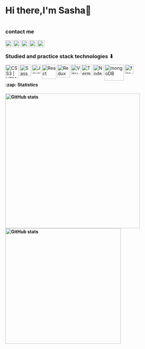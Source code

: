 ### <h1>Hi there,I'm Sasha👋<h1/>

### contact me

[<img align="left" alt="KasianAleksandr | telegram" width="22px" src="https://upload.wikimedia.org/wikipedia/commons/8/82/Telegram_logo.svg"/>][telegram]
[<img align="left" alt="KasianAleksandr | linkedin" width="22px" src="https://upload.wikimedia.org/wikipedia/commons/e/e9/Linkedin_icon.svg"/>][linkedin]
[<img align="left" alt="KasianAleksandr | facebook" width="22px" src="https://upload.wikimedia.org/wikipedia/commons/a/a7/Facebook_f_Logo_%28with_gradient%29.svg"/>][facebook]
[<img align="left" alt="KasianAleksandr | email" width="22px" src="https://upload.wikimedia.org/wikipedia/commons/d/d2/Logo_Gmail.jpg"/>][email]
[<img align="left" alt="KasianAleksandr | instagram" width="22px" src="https://upload.wikimedia.org/wikipedia/commons/thumb/e/e7/Instagram_logo_2016.svg/132px-Instagram_logo_2016.svg.png"/>][instagram]

<br />

### Studied and practice stack technologies ⬇

<img align="left" alt="CSS3 | HTML5" src="https://upload.wikimedia.org/wikipedia/commons/1/10/CSS3_and_HTML5_logos_and_wordmarks.svg" width="42px"/>
<img align="left" alt="Sass" src="https://upload.wikimedia.org/wikipedia/commons/9/96/Sass_Logo_Color.svg" width="35px"/>
<img align="left" alt="JavaScript" src="https://upload.wikimedia.org/wikipedia/commons/7/73/Javascript-736400_960_720.png" width="28px"/>
<img align="left" alt="React" src="https://upload.wikimedia.org/wikipedia/commons/a/a7/React-icon.svg" width="45px"/>
<img align="left" alt="Redux" src="https://upload.wikimedia.org/wikipedia/commons/4/49/Redux.png" width="40px"/>
<img align="left" alt="Visual Studio Code" src="https://upload.wikimedia.org/wikipedia/commons/2/2d/Visual_Studio_Code_1.18_icon.svg" width="30px"/>
<img align="left" alt="Terminal" src="https://upload.wikimedia.org/wikipedia/commons/4/4d/Foot_logo.svg" width="33px"/>
<img align="left" alt="Node" src="https://codedream.me/wp-content/uploads/2016/03/node.png" width="33px"/>
<img align="left" alt="mongoDB" src="https://upload.wikimedia.org/wikipedia/commons/3/32/Mongo-db-logo.png" width="60px" height="50px"/>
<img align="left" alt="firebase" src="https://iconape.com/wp-content/files/gc/93002/png/react-native-firebase-1.png" width="28px" />

<br />
<br />

<h4>:zap: Statistics<h4/>

<img align="left" width="420px" alt="GitHub stats" src="https://github-readme-stats.vercel.app/api?username=aleksandr031091&show_icons=true&hide_title=true&bg_color=0,b6b7fc,9092f7,6b6df0,4345df,2427b6,101283,060866,010241&text_color=e9e9e9&icon_color=fffb00&border_color=910cdf&title_color=e100ff"/>

<img align="left" width="360px" heigth="140px" alt="GitHub stats" src="https://github-readme-stats.vercel.app/api/top-langs/?username=aleksandr031091&_langs_count-8&layout=compact&hide_title=true&bg_color=0,010241,060866,101283,2427b6,4345df,6b6df0,9092f7,b6b7fc&text_color=e9e9e9&border_color=910cdf"/>

[linkedin]: https://www.linkedin.com/in/aleksandr-kasian-0310
[facebook]: https://www.facebook.com/profile.php?id=100015199141489
[email]: https://aleksandrkasian0310@gmail.com
[telegram]: https://t.me/alexsandr031091
[instagram]: https://www.instagram.com/vsenamnogoproshe

<!--

**aleksandr031091/aleksandr031091** is a ✨ _special_ ✨ repository because its `README.md` (this file) appears on your GitHub profile.

Here are some ideas to get you started:

- 🔭 I’m currently working on ...
- 🌱 I’m currently learning ...
- 👯 I’m looking to collaborate on ...
- 🤔 I’m looking for help with ...
- 💬 Ask me about ...
- 📫 How to reach me: ...
- 😄 Pronouns: ...
- ⚡ Fun fact: ...
  -->
